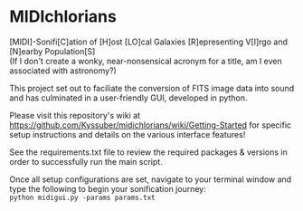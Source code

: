 # MIDIchlorians
[MIDI]-Sonifi[C]ation of [H]ost [LO]cal Galaxies [R]epresenting V[I]rgo and [N]earby Population[S] \
(If I don't create a wonky, near-nonsensical acronym for a title, am I even associated with astronomy?)

This project set out to faciliate the conversion of FITS image data into sound and has culminated in a user-friendly GUI, developed in python. 

Please visit this repository's wiki at https://github.com/Kyssuber/midichlorians/wiki/Getting-Started for specific setup instructions and details on the various interface features!

See the requirements.txt file to review the required packages & versions in order to successfully run the main script.

Once all setup configurations are set, navigate to your terminal window and type the following to begin your sonification journey: <br>
`python midigui.py -params params.txt`
